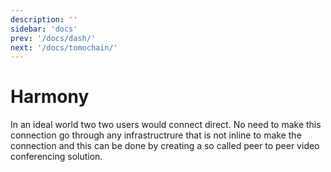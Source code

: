 ```yaml
---
description: ''
sidebar: 'docs'
prev: '/docs/dash/'
next: '/docs/tomochain/'
---
```


# Harmony

In an ideal world two two users would connect direct. No need to make this connection go through any infrastructrure that is not inline to make the connection and this can be done by creating a so called peer to peer video conferencing solution.
